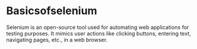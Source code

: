 # Basicsofselenium
Selenium is an open-source tool used for automating web applications for testing purposes.  It mimics user actions like clicking buttons, entering text, navigating pages, etc., in a web browser.
